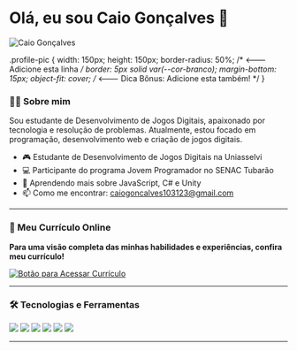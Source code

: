 # Olá, eu sou Caio Gonçalves 👋

  <img src="https://github.com/CaioDelPaco.png" alt="Caio Gonçalves"/>

.profile-pic {
    width: 150px;
    height: 150px;
    border-radius: 50%;   /* <--- Adicione esta linha */
    border: 5px solid var(--cor-branco);
    margin-bottom: 15px;
    object-fit: cover;    /* <--- Dica Bônus: Adicione esta também! */
}
  
### 👨‍💻 Sobre mim

Sou estudante de Desenvolvimento de Jogos Digitais, apaixonado por tecnologia e resolução de problemas. Atualmente, estou focado em programação, desenvolvimento web e criação de jogos digitais.

- 🎮 Estudante de Desenvolvimento de Jogos Digitais na Uniasselvi
- 💻 Participante do programa Jovem Programador no SENAC Tubarão
- 🌱 Aprendendo mais sobre JavaScript, C# e Unity
- 📫 Como me encontrar: caiogoncalves103123@gmail.com

---

### 🚀 Meu Currículo Online

**Para uma visão completa das minhas habilidades e experiências, confira meu currículo!**

<a href="https://raw.githubusercontent.com/CaioDelPaco/CaioDelPaco/main/preview-curriculo.png" target="_blank">
  <img src="https://img.shields.io/badge/Acessar%20Currículo-003366?style=for-the-badge&logo=github&logoColor=white" alt="Botão para Acessar Currículo"/>
</a>

---

### 🛠️ Tecnologias e Ferramentas

<img src="https://img.shields.io/badge/HTML5-E34F26?style=for-the-badge&logo=html5&logoColor=white" />
<img src="https://img.shields.io/badge/CSS3-1572B6?style=for-the-badge&logo=css3&logoColor=white" />
<img src="https://img.shields.io/badge/JavaScript-F7DF1E?style=for-the-badge&logo=javascript&logoColor=black" />
<img src="https://img.shields.io/badge/C%23-239120?style=for-the-badge&logo=c-sharp&logoColor=white" />
<img src="https://img.shields.io/badge/Unity-100000?style=for-the-badge&logo=unity&logoColor=white" />
<img src="https://img.shields.io/badge/Git-F05032?style=for-the-badge&logo=git&logoColor=white" />

---
